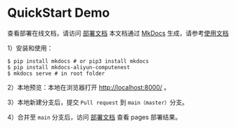 # QuickStart Demo

查看部署在线文档，请访问 [部署文档](https://aliyun-computenest.github.io/app-template-ecs-cluster-web-service)
本文档通过 [MkDocs](https://github.com/mkdocs/mkdocs) 生成，请参考[使用文档](https://www.mkdocs.org/getting-started/#installation) 

1）安装和使用：

```shell
$ pip install mkdocs # or pip3 install mkdocs
$ pip install mkdocs-aliyun-computenest
$ mkdocs serve # in root folder
```
2）本地预览：本地在浏览器打开 [http://localhost:8000/](http://localhost:8000/) 。

3）本地新建分支后，提交 `Pull request` 到 `main（master）`分支。

4）合并至 `main` 分支后，访问 [部署文档](https://aliyun-computenest.github.io/app-template-ecs-cluster-web-service) 查看 pages 部署结果。